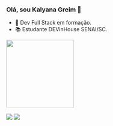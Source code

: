 ### Olá, sou Kalyana Greim 👋

- 🚀 Dev Full Stack em formação.
- 📚 Estudante DEVinHouse SENAI/SC.

<div align="left">
  <a href="https://github.com/KalyanaGreim>
  <img height="180em" src="https://github-readme-stats.vercel.app/api/top-langs/?username=KalyanaGreim&layout=compact&langs_count=7&theme=graywhite"/>
                                                                                                                                                    <img height="180em" src="https://github-readme-stats.vercel.app/api/top-langs/?username=KalyanaGreim&layout=compact&langs_count=7&theme=graywhite"/>
</div>
<br/>                                                                                                                                                    
                                                                                                                                              
  
<div align="left"> 
  <a href = "mailto:kalygreim11@gmail.com"><img src="https://img.shields.io/badge/Gmail-D14836?style=for-the-badge&logo=gmail&logoColor=white" target="_blank"></a>
  <a href="https://www.linkedin.com/in/kalyanagreim" target="_blank"><img src="https://img.shields.io/badge/-LinkedIn-%230077B5?style=for-the-badge&logo=linkedin&logoColor=white" target="_blank"></a>  
</div>
